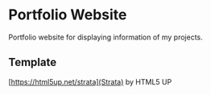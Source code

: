 # Portfolio Website #
Portfolio website for displaying information of my projects.

## Template ##
[https://html5up.net/strata](Strata) by HTML5 UP